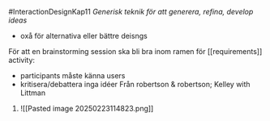#InteractionDesignKap11
*Generisk teknik för att generera, refina, develop ideas*
- oxå för alternativa eller bättre deisngs

För att en brainstorming session ska bli bra inom ramen för [[requirements]] activity:
- participants måste känna users
- kritisera/debattera inga idéer
Från robertson & robertson; Kelley with Littman
1. ![[Pasted image 20250223114823.png]]
